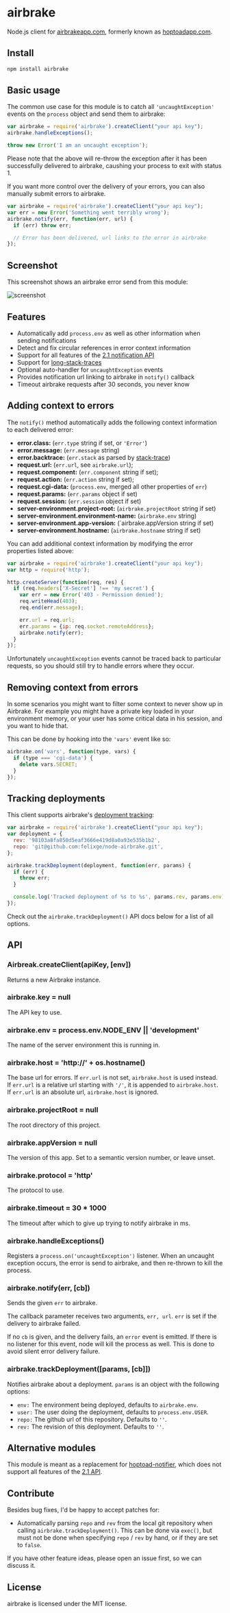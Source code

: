 # airbrake

Node.js client for [airbrakeapp.com][], formerly known as [hoptoadapp.com][].

[airbrakeapp.com]: http://airbrakeapp.com/
[hoptoadapp.com]: http://robots.thoughtbot.com/post/7665411707/hoptoad-is-now-airbrake

## Install

``` bash
npm install airbrake
```

## Basic usage

The common use case for this module is to catch all `'uncaughtException'`
events on the `process` object and send them to airbrake:

``` javascript
var airbrake = require('airbrake').createClient("your api key");
airbrake.handleExceptions();

throw new Error('I am an uncaught exception');
```

Please note that the above will re-throw the exception after it has been
successfully delivered to airbrake, caushing your process to exit with status 1.

If you want more control over the delivery of your errors, you can also
manually submit errors to airbrake.

``` javascript
var airbrake = require('airbrake').createClient("your api key");
var err = new Error('Something went terribly wrong');
airbrake.notify(err, function(err, url) {
  if (err) throw err;

  // Error has been delivered, url links to the error in airbrake
});
```

## Screenshot

This screenshot shows an airbrake error send from this module:

![screenshot](https://github.com/felixge/node-airbrake/raw/master/screenshot.png)

## Features

* Automatically add `process.env` as well as other information when sending notifications
* Detect and fix circular references in error context information
* Support for all features of the [2.1 notification API][2.1api]
* Support for [long-stack-traces][]
* Optional auto-handler for `uncaughtException` events
* Provides notification url linking to airbrake in `notify()` callback
* Timeout airbrake requests after 30 seconds, you never know

[long-stack-traces]: https://github.com/tlrobinson/long-stack-traces

[2.1api]: http://help.airbrake.io/kb/api-2/notifier-api-version-21

## Adding context to errors

The `notify()` method automatically adds the following context information to
each delivered error:

* **error.class:** (`err.type` string if set, or `'Error'`)
* **error.message:** (`err.message` string)
* **error.backtrace:** (`err.stack` as parsed by [stack-trace][])
* **request.url:** (`err.url`, see `airbrake.url`);
* **request.component:** (`err.component` string if set);
* **request.action:** (`err.action` string if set);
* **request.cgi-data:** (`process.env`, merged all other properties of `err`)
* **request.params:** (`err.params` object if set)
* **request.session:** (`err.session` object if set)
* **server-environment.project-root:** (`airbrake.projectRoot` string if set)
* **server-environment.environment-name:** (`airbrake.env` string)
* **server-environment.app-version:** (`airbrake.appVersion string if set)
* **server-environment.hostname:** (`airbrake.hostname` string if set)

You can add additional context information by modifying the error properties
listed above:

``` javascript
var airbrake = require('airbrake').createClient("your api key");
var http = require('http');

http.createServer(function(req, res) {
  if (req.headers['X-Secret'] !== 'my secret') {
    var err = new Error('403 - Permission denied');
    req.writeHead(403);
    req.end(err.message);

    err.url = req.url;
    err.params = {ip: req.socket.remoteAddress};
    airbrake.notify(err);
  }
});
```

Unfortunately `uncaughtException` events cannot be traced back to particular
requests, so you should still try to handle errors where they occur.

[stack-trace]: https://github.com/felixge/node-stack-trace

## Removing context from errors

In some scenarios you might want to filter some context to never show up in
Airbrake. For example you might have a private key loaded in your environment
memory, or your user has some critical data in his session, and you want to
hide that.

This can be done by hooking into the `'vars'` event like so:

``` javascript
airbrake.on('vars', function(type, vars) {
  if (type === 'cgi-data') {
    delete vars.SECRET;
  }
});
```

## Tracking deployments

This client supports airbrake's [deployment tracking][]:

``` javascript
var airbrake = require('airbrake').createClient("your api key");
var deployment = {
  rev: '98103a8fa850d5eaf3666e419d8a0a93e535b1b2',
  repo: 'git@github.com:felixge/node-airbrake.git',
};

airbrake.trackDeployment(deployment, function(err, params) {
  if (err) {
    throw err;
  }

  console.log('Tracked deployment of %s to %s', params.rev, params.env);
});
```

Check out the `airbrake.trackDeployment()` API docs below for a list of all
options.

[deployment tracking]: http://help.airbrake.io/kb/api-2/deploy-tracking

## API

### Airbreak.createClient(apiKey, [env])

Returns a new Airbrake instance.

### airbrake.key = null

The API key to use.

### airbrake.env = process.env.NODE_ENV || 'development'

The name of the server environment this is running in.

### airbrake.host = 'http://' + os.hostname()

The base url for errors. If `err.url` is not set, `airbrake.host` is used
instead. If `err.url` is a relative url starting with `'/'`, it is appended
to `airbrake.host`. If `err.url` is an absolute url, `airbrake.host` is ignored.

### airbrake.projectRoot = null

The root directory of this project.

### airbrake.appVersion = null

The version of this app. Set to a semantic version number, or leave unset.

### airbrake.protocol = 'http'

The protocol to use.

### airbrake.timeout = 30 * 1000

The timeout after which to give up trying to notify airbrake in ms.

### airbrake.handleExceptions()

Registers a `process.on('uncaughtException')` listener. When an uncaught
exception occurs, the error is send to airbrake, and then re-thrown to
kill the process.

### airbrake.notify(err, [cb])

Sends the given `err` to airbrake.

The callback parameter receives two arguments, `err, url`. `err` is set if
the delivery to airbrake failed.

If no `cb` is given, and the delivery fails, an `error` event is emitted. If
there is no listener for this event, node will kill the process as well. This
is done to avoid silent error delivery failure.

### airbrake.trackDeployment([params, [cb]])

Notifies airbrake about a deployment. `params` is an object with the following
options:

* `env:` The environment being deployed, defaults to `airbrake.env`.
* `user:` The user doing the deployment, defaults to `process.env.USER`.
* `repo:` The github url of this repository. Defaults to `''`.
* `rev:` The revision of this deployment. Defaults to `''`.

## Alternative modules

This module is meant as a replacement for [hoptoad-notifier][], which does not
support all features of the [2.1 API][2.1api].

[hoptoad-notifier]: https://github.com/tristandunn/node-hoptoad-notifier

## Contribute

Besides bug fixes, I'd be happy to accept patches for:

* Automatically parsing `repo` and `rev` from the local git repository when
  calling `airbrake.trackDeployment()`. This can be done via `exec()`, but must
  not be done when specifying `repo` / `rev` by hand, or if they are set to
  `false`.

If you have other feature ideas, please open an issue first, so we can discuss
it.

## License

airbrake is licensed under the MIT license.
